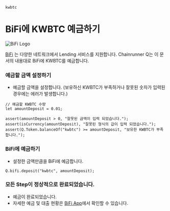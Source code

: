 ```meta-Currency
kwbtc
```

# BiFi에 KWBTC 예금하기

![BiFi Logo](https://s3.ap-northeast-2.amazonaws.com/thebifrost.io/home/bifi/bifi_logo.svg)

[BiFi](https://bifi.finance/) 는 다양한 네트워크에서 Lending 서비스를 지원합니다.
Chainrunner Q는 이 문서의 내용대로 BiFi에 KWBTC를 예금합니다.

### 예금할 금액 설정하기

- 예금할 금액을 설정합니다. (보유하신 KWBTC가 부족하거나 잘못된 숫자가 입력된 경우에는 에러가 발생합니다.)

```input KWBTC
// 예금할 KWBTC 수량
let amountDeposit = 0.01;
```

```input-Verify
assert(amountDeposit > 0, "잘못된 금액이 입력 되었습니다.");
assert(isCurrency(amountDeposit), "잘못된 형식의 값이 입력 되었습니다.");
assert(Q.Token.balanceOf("kwbtc") >= amountDeposit, "보유한 KWBTC가 부족합니다.");
```

### BiFi에 예금하기

- 설정한 금액만큼을 BiFi에 예금합니다.
```taster
Q.bifi.deposit("kwbtc", amountDeposit);
```

### 모든 Step이 정상적으로 완료되었습니다.

- 예금이 완료되었습니다.
- 자세한 예금 및 대출 현황은 [BiFi App](https://app.bifi.finance/)에서 확인할 수 있습니다.

